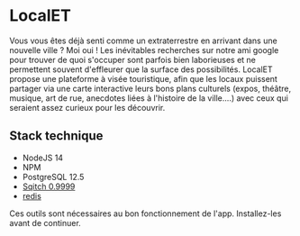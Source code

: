 # LocalET

Vous vous êtes déjà senti comme un extraterrestre en arrivant dans une nouvelle ville ? Moi oui ! Les inévitables recherches sur notre ami google pour trouver de quoi s'occuper sont parfois bien laborieuses et ne permettent souvent d'effleurer que la surface des possibilités. LocalET propose une plateforme à visée touristique, afin que les locaux puissent partager via une carte interactive leurs bons plans culturels (expos, théâtre, musique, art de rue, anecdotes liées à l'histoire de la ville....) avec ceux qui seraient assez curieux pour les découvrir.

## Stack technique

- NodeJS 14
- NPM
- PostgreSQL 12.5
- [Sqitch 0.9999](http://sqitch.org/download/)
- [redis](https://redis.io/download)

Ces outils sont nécessaires au bon fonctionnement de l'app. Installez-les avant de continuer.
